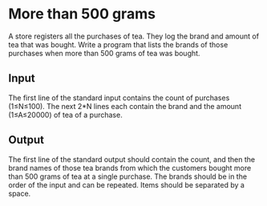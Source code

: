 
# More than 500 grams


A store registers all the purchases of tea. They log the brand and amount of tea that was bought.
Write a program that lists the brands of those purchases when more than 500 grams of tea was bought.

## Input
The first line of the standard input contains the count of purchases (1≤N≤100). The next 2*N lines each contain the brand and the amount (1≤A≤20000) of tea of a purchase.

## Output
The first line of the standard output should contain the count, and then the brand names of those tea brands from which the customers bought more than 500 grams of tea at a single purchase. The brands should be in the order of the input and can be repeated. Items should be separated by a space.